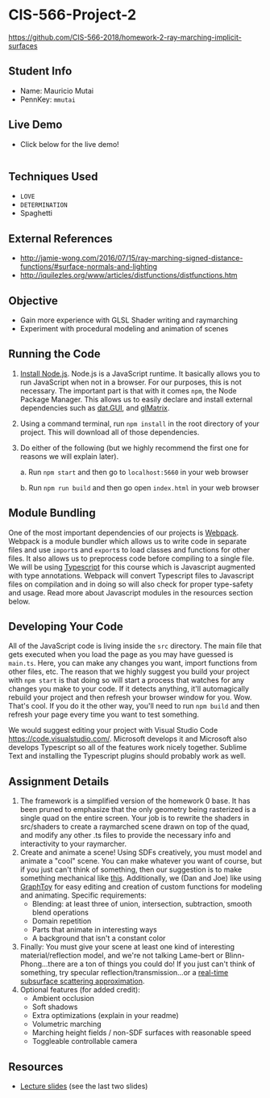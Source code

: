 # CIS-566-Project-2
https://github.com/CIS-566-2018/homework-2-ray-marching-implicit-surfaces

## Student Info

- Name: Mauricio Mutai
- PennKey: `mmutai`

## Live Demo

- Click below for the live demo!

[![]()](https://maukmu.github.io/homework-2-ray-marching-implicit-surfaces/)

## Techniques Used

- `LOVE`
- `DETERMINATION`
- Spaghetti 

## External References

- http://jamie-wong.com/2016/07/15/ray-marching-signed-distance-functions/#surface-normals-and-lighting
- http://iquilezles.org/www/articles/distfunctions/distfunctions.htm

## Objective
- Gain more experience with GLSL Shader writing and raymarching
- Experiment with procedural modeling and animation of scenes

## Running the Code

1. [Install Node.js](https://nodejs.org/en/download/). Node.js is a JavaScript runtime. It basically allows you to run JavaScript when not in a browser. For our purposes, this is not necessary. The important part is that with it comes `npm`, the Node Package Manager. This allows us to easily declare and install external dependencies such as [dat.GUI](https://workshop.chromeexperiments.com/examples/gui/#1--Basic-Usage), and [glMatrix](http://glmatrix.net/).

2. Using a command terminal, run `npm install` in the root directory of your project. This will download all of those dependencies.

3. Do either of the following (but we highly recommend the first one for reasons we will explain later).

    a. Run `npm start` and then go to `localhost:5660` in your web browser

    b. Run `npm run build` and then go open `index.html` in your web browser

## Module Bundling
One of the most important dependencies of our projects is [Webpack](https://webpack.js.org/concepts/). Webpack is a module bundler which allows us to write code in separate files and use `import`s and `export`s to load classes and functions for other files. It also allows us to preprocess code before compiling to a single file. We will be using [Typescript](https://www.typescriptlang.org/docs/home.html) for this course which is Javascript augmented with type annotations. Webpack will convert Typescript files to Javascript files on compilation and in doing so will also check for proper type-safety and usage. Read more about Javascript modules in the resources section below.

## Developing Your Code
All of the JavaScript code is living inside the `src` directory. The main file that gets executed when you load the page as you may have guessed is `main.ts`. Here, you can make any changes you want, import functions from other files, etc. The reason that we highly suggest you build your project with `npm start` is that doing so will start a process that watches for any changes you make to your code. If it detects anything, it'll automagically rebuild your project and then refresh your browser window for you. Wow. That's cool. If you do it the other way, you'll need to run `npm build` and then refresh your page every time you want to test something.

We would suggest editing your project with Visual Studio Code https://code.visualstudio.com/. Microsoft develops it and Microsoft also develops Typescript so all of the features work nicely together. Sublime Text and installing the Typescript plugins should probably work as well.

## Assignment Details

1. The framework is a simplified version of the homework 0 base. It has been pruned to emphasize that the only geometry being rasterized is a single quad on the entire screen. Your job is to rewrite the shaders in src/shaders to create a raymarched scene drawn on top of the quad, and modify any other .ts files to provide the necessary info and interactivity to your raymarcher.
2. Create and animate a scene! Using SDFs creatively, you must model and animate a "cool" scene. You can make whatever you want of course, but if you just can't think of something, then our suggestion is to make something mechanical like [this](https://www.shadertoy.com/view/XlfGzH). Additionally, we (Dan and Joe) like using [GraphToy](http://www.iquilezles.org/apps/graphtoy/) for easy editing and creation of custom functions for modeling and animating. Specific requirements:
    * Blending: at least three of union, intersection, subtraction, smooth blend operations
    * Domain repetition
    * Parts that animate in interesting ways
    * A background that isn't a constant color
3. Finally: You must give your scene at least one kind of interesting material/reflection model, and we're not talking Lame-bert or Blinn-Phong...there are a ton of things you could do! If you just can't think of something, try specular reflection/transmission...or a [real-time subsurface scattering approximation](https://colinbarrebrisebois.com/2011/03/07/gdc-2011-approximating-translucency-for-a-fast-cheap-and-convincing-subsurface-scattering-look/).
4. Optional features (for added credit):
    * Ambient occlusion
    * Soft shadows
    * Extra optimizations (explain in your readme)
    * Volumetric marching
    * Marching height fields / non-SDF surfaces with reasonable speed
    * Toggleable controllable camera

## Resources
- [Lecture slides](https://docs.google.com/presentation/d/1W5KWvkT1tscRG8x5tSfKXBRx9EGTZ-jVsOhIlfhJQLQ/edit?usp=sharing) (see the last two slides)
